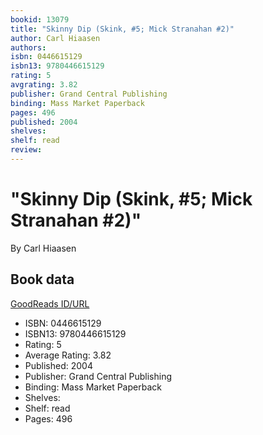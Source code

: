 ```yaml
---
bookid: 13079
title: "Skinny Dip (Skink, #5; Mick Stranahan #2)"
author: Carl Hiaasen
authors: 
isbn: 0446615129
isbn13: 9780446615129
rating: 5
avgrating: 3.82
publisher: Grand Central Publishing
binding: Mass Market Paperback
pages: 496
published: 2004
shelves: 
shelf: read
review: 
---
```


# "Skinny Dip (Skink, #5; Mick Stranahan #2)"

By Carl Hiaasen

## Book data

[GoodReads ID/URL](https://www.goodreads.com/book/show/13079)

- ISBN: 0446615129
- ISBN13: 9780446615129
- Rating: 5
- Average Rating: 3.82
- Published: 2004
- Publisher: Grand Central Publishing
- Binding: Mass Market Paperback
- Shelves: 
- Shelf: read
- Pages: 496

